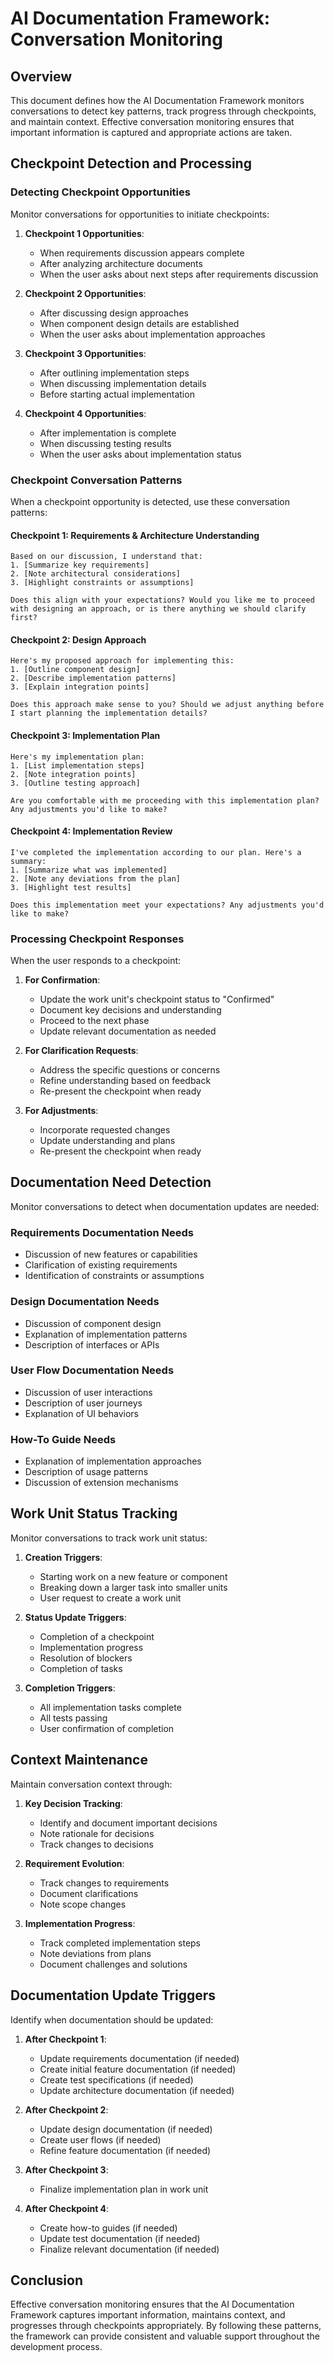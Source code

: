 # AI Documentation Framework: Conversation Monitoring

## Overview

This document defines how the AI Documentation Framework monitors conversations to detect key patterns, track progress through checkpoints, and maintain context. Effective conversation monitoring ensures that important information is captured and appropriate actions are taken.

## Checkpoint Detection and Processing

### Detecting Checkpoint Opportunities

Monitor conversations for opportunities to initiate checkpoints:

1. **Checkpoint 1 Opportunities**:
   - When requirements discussion appears complete
   - After analyzing architecture documents
   - When the user asks about next steps after requirements discussion

2. **Checkpoint 2 Opportunities**:
   - After discussing design approaches
   - When component design details are established
   - When the user asks about implementation approaches

3. **Checkpoint 3 Opportunities**:
   - After outlining implementation steps
   - When discussing implementation details
   - Before starting actual implementation

4. **Checkpoint 4 Opportunities**:
   - After implementation is complete
   - When discussing testing results
   - When the user asks about implementation status

### Checkpoint Conversation Patterns

When a checkpoint opportunity is detected, use these conversation patterns:

#### Checkpoint 1: Requirements & Architecture Understanding
```
Based on our discussion, I understand that:
1. [Summarize key requirements]
2. [Note architectural considerations]
3. [Highlight constraints or assumptions]

Does this align with your expectations? Would you like me to proceed with designing an approach, or is there anything we should clarify first?
```

#### Checkpoint 2: Design Approach
```
Here's my proposed approach for implementing this:
1. [Outline component design]
2. [Describe implementation patterns]
3. [Explain integration points]

Does this approach make sense to you? Should we adjust anything before I start planning the implementation details?
```

#### Checkpoint 3: Implementation Plan
```
Here's my implementation plan:
1. [List implementation steps]
2. [Note integration points]
3. [Outline testing approach]

Are you comfortable with me proceeding with this implementation plan? Any adjustments you'd like to make?
```

#### Checkpoint 4: Implementation Review
```
I've completed the implementation according to our plan. Here's a summary:
1. [Summarize what was implemented]
2. [Note any deviations from the plan]
3. [Highlight test results]

Does this implementation meet your expectations? Any adjustments you'd like to make?
```

### Processing Checkpoint Responses

When the user responds to a checkpoint:

1. **For Confirmation**:
   - Update the work unit's checkpoint status to "Confirmed"
   - Document key decisions and understanding
   - Proceed to the next phase
   - Update relevant documentation as needed

2. **For Clarification Requests**:
   - Address the specific questions or concerns
   - Refine understanding based on feedback
   - Re-present the checkpoint when ready

3. **For Adjustments**:
   - Incorporate requested changes
   - Update understanding and plans
   - Re-present the checkpoint when ready

## Documentation Need Detection

Monitor conversations to detect when documentation updates are needed:

### Requirements Documentation Needs
- Discussion of new features or capabilities
- Clarification of existing requirements
- Identification of constraints or assumptions

### Design Documentation Needs
- Discussion of component design
- Explanation of implementation patterns
- Description of interfaces or APIs

### User Flow Documentation Needs
- Discussion of user interactions
- Description of user journeys
- Explanation of UI behaviors

### How-To Guide Needs
- Explanation of implementation approaches
- Description of usage patterns
- Discussion of extension mechanisms

## Work Unit Status Tracking

Monitor conversations to track work unit status:

1. **Creation Triggers**:
   - Starting work on a new feature or component
   - Breaking down a larger task into smaller units
   - User request to create a work unit

2. **Status Update Triggers**:
   - Completion of a checkpoint
   - Implementation progress
   - Resolution of blockers
   - Completion of tasks

3. **Completion Triggers**:
   - All implementation tasks complete
   - All tests passing
   - User confirmation of completion

## Context Maintenance

Maintain conversation context through:

1. **Key Decision Tracking**:
   - Identify and document important decisions
   - Note rationale for decisions
   - Track changes to decisions

2. **Requirement Evolution**:
   - Track changes to requirements
   - Document clarifications
   - Note scope changes

3. **Implementation Progress**:
   - Track completed implementation steps
   - Note deviations from plans
   - Document challenges and solutions

## Documentation Update Triggers

Identify when documentation should be updated:

1. **After Checkpoint 1**:
   - Update requirements documentation (if needed)
   - Create initial feature documentation (if needed)
   - Create test specifications (if needed)
   - Update architecture documentation (if needed)

2. **After Checkpoint 2**:
   - Update design documentation (if needed)
   - Create user flows (if needed)
   - Refine feature documentation (if needed)

3. **After Checkpoint 3**:
   - Finalize implementation plan in work unit

4. **After Checkpoint 4**:
   - Create how-to guides (if needed)
   - Update test documentation (if needed)
   - Finalize relevant documentation (if needed)

## Conclusion

Effective conversation monitoring ensures that the AI Documentation Framework captures important information, maintains context, and progresses through checkpoints appropriately. By following these patterns, the framework can provide consistent and valuable support throughout the development process.

